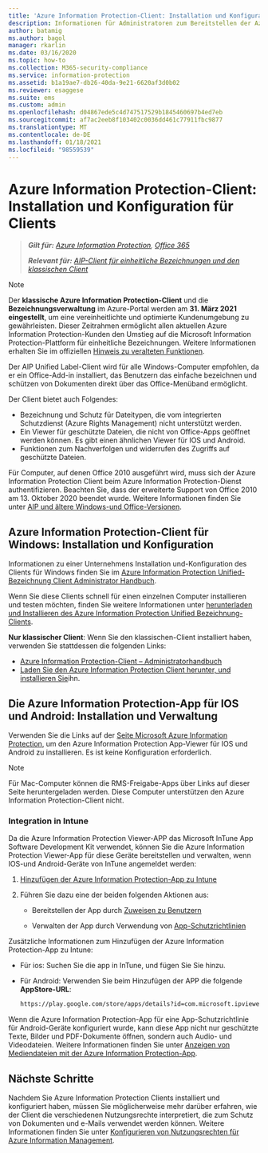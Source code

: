```yaml
---
title: 'Azure Information Protection-Client: Installation und Konfiguration'
description: Informationen für Administratoren zum Bereitstellen der Azure Information Protection Clients auf Windows-Computern und mobilen Geräten.
author: batamig
ms.author: bagol
manager: rkarlin
ms.date: 03/16/2020
ms.topic: how-to
ms.collection: M365-security-compliance
ms.service: information-protection
ms.assetid: b1a19ae7-db26-40da-9e21-6620af3d0b02
ms.reviewer: esaggese
ms.suite: ems
ms.custom: admin
ms.openlocfilehash: d04867ede5c4d747517529b1845460697b4ed7eb
ms.sourcegitcommit: af7ac2eeb8f103402c0036dd461c77911fbc9877
ms.translationtype: MT
ms.contentlocale: de-DE
ms.lasthandoff: 01/18/2021
ms.locfileid: "98559539"
---
```

# <a name="azure-information-protection-client-installation-and-configuration-for-clients"></a>Azure Information Protection-Client: Installation und Konfiguration für Clients

>***Gilt für:** [Azure Information Protection](https://azure.microsoft.com/pricing/details/information-protection), [Office 365](https://download.microsoft.com/download/E/C/F/ECF42E71-4EC0-48FF-AA00-577AC14D5B5C/Azure_Information_Protection_licensing_datasheet_EN-US.pdf)*
>
>***Relevant für:** [AIP-Client für einheitliche Bezeichnungen und den klassischen Client](faqs.md#whats-the-difference-between-the-azure-information-protection-classic-and-unified-labeling-clients)*

>[!NOTE]
> Der **klassische Azure Information Protection-Client** und die **Bezeichnungsverwaltung** im Azure-Portal werden am **31. März 2021** **eingestellt**, um eine vereinheitlichte und optimierte Kundenumgebung zu gewährleisten. Dieser Zeitrahmen ermöglicht allen aktuellen Azure Information Protection-Kunden den Umstieg auf die Microsoft Information Protection-Plattform für einheitliche Bezeichnungen. Weitere Informationen erhalten Sie im offiziellen [Hinweis zu veralteten Funktionen](https://aka.ms/aipclassicsunset).

Der AIP Unified Label-Client wird für alle Windows-Computer empfohlen, da er ein Office-Add-in installiert, das Benutzern das einfache bezeichnen und schützen von Dokumenten direkt über das Office-Menüband ermöglicht. 

Der Client bietet auch Folgendes:

- Bezeichnung und Schutz für Dateitypen, die vom integrierten Schutzdienst (Azure Rights Management) nicht unterstützt werden.
- Ein Viewer für geschützte Dateien, die nicht von Office-Apps geöffnet werden können. Es gibt einen ähnlichen Viewer für IOS und Android.
- Funktionen zum Nachverfolgen und widerrufen des Zugriffs auf geschützte Dateien.

Für Computer, auf denen Office 2010 ausgeführt wird, muss sich der Azure Information Protection Client beim Azure Information Protection-Dienst authentifizieren. Beachten Sie, dass der erweiterte Support von Office 2010 am 13. Oktober 2020 beendet wurde. Weitere Informationen finden Sie unter [AIP und ältere Windows-und Office-Versionen](known-issues.md#aip-and-legacy-windows-and-office-versions).
## <a name="the-azure-information-protection-client-for-windows-installation-and-configuration"></a>Azure Information Protection-Client für Windows: Installation und Konfiguration

Informationen zu einer Unternehmens Installation und-Konfiguration des Clients für Windows finden Sie im [Azure Information Protection Unified-Bezeichnung Client Administrator Handbuch](./rms-client/clientv2-admin-guide.md).

Wenn Sie diese Clients schnell für einen einzelnen Computer installieren und testen möchten, finden Sie weitere Informationen unter [herunterladen und Installieren des Azure Information Protection Unified Bezeichnung-Clients](./rms-client/install-unifiedlabelingclient-app.md).

**Nur klassischer Client**: Wenn Sie den klassischen-Client installiert haben, verwenden Sie stattdessen die folgenden Links:

- [Azure Information Protection-Client – Administratorhandbuch](./rms-client/client-admin-guide.md)
- [Laden Sie den Azure Information Protection Client herunter, und installieren Sie](./rms-client/install-client-app.md)ihn.

## <a name="the-azure-information-protection-app-for-ios-and-android-installation-and-management"></a>Die Azure Information Protection-App für IOS und Android: Installation und Verwaltung

Verwenden Sie die Links auf der [Seite Microsoft Azure Information Protection](https://go.microsoft.com/fwlink/?LinkId=303970), um den Azure Information Protection App-Viewer für IOS und Android zu installieren. Es ist keine Konfiguration erforderlich.

> [!NOTE]
> Für Mac-Computer können die RMS-Freigabe-Apps über Links auf dieser Seite heruntergeladen werden. Diese Computer unterstützen den Azure Information Protection-Client nicht.

### <a name="integration-with-intune"></a>Integration in Intune

Da die Azure Information Protection Viewer-APP das Microsoft InTune App Software Development Kit verwendet, können Sie die Azure Information Protection Viewer-App für diese Geräte bereitstellen und verwalten, wenn IOS-und Android-Geräte von InTune angemeldet werden:

1. [Hinzufügen der Azure Information Protection-App zu Intune](/intune/apps/apps-add)

2. Führen Sie dazu eine der beiden folgenden Aktionen aus:

    - Bereitstellen der App durch [Zuweisen zu Benutzern](/intune/apps/apps-deploy)

    - Verwalten der App durch Verwendung von [App-Schutzrichtlinien](/intune/apps/app-protection-policies)

Zusätzliche Informationen zum Hinzufügen der Azure Information Protection-App zu Intune:

- Für ios: Suchen Sie die app in InTune, und fügen Sie Sie hinzu.

- Für Android: Verwenden Sie beim Hinzufügen der APP die folgende **AppStore-URL**:

    ```md
    https://play.google.com/store/apps/details?id=com.microsoft.ipviewer
    ```

Wenn die Azure Information Protection-App für eine App-Schutzrichtlinie für Android-Geräte konfiguriert wurde, kann diese App nicht nur geschützte Texte, Bilder und PDF-Dokumente öffnen, sondern auch Audio- und Videodateien. Weitere Informationen finden Sie unter [Anzeigen von Mediendateien mit der Azure Information Protection-App](/intune/fundamentals/end-user-mam-apps-android#view-media-files-with-the-azure-information-protection-app).

## <a name="next-steps"></a>Nächste Schritte

Nachdem Sie Azure Information Protection Clients installiert und konfiguriert haben, müssen Sie möglicherweise mehr darüber erfahren, wie der Client die verschiedenen Nutzungsrechte interpretiert, die zum Schutz von Dokumenten und e-Mails verwendet werden können. Weitere Informationen finden Sie unter [Konfigurieren von Nutzungsrechten für Azure Information Management](configure-usage-rights.md).
